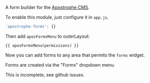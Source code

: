 A form builder for the [Apostrophe CMS](http://apostrophenow.org).

To enable this module, just configure it in `app.js`.

```javascript
'apostrophe-forms': {}
```

Then add `aposFormsMenu` to outerLayout:

```
{{ aposFormsMenu(permissions) }}
```

Now you can add forms to any area that permits the `forms` widget.

Forms are created via the "Forms" dropdown menu.

This is incomplete, see github issues.

